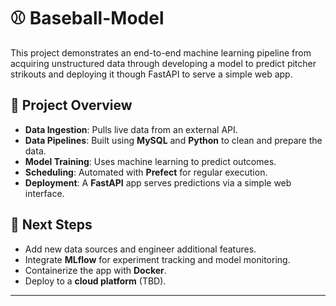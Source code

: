 # ⚾ Baseball-Model

This project demonstrates an end-to-end machine learning pipeline from acquiring unstructured data through developing a model to predict pitcher strikouts and deploying it though FastAPI to serve a simple web app.

## 🔧 Project Overview

- **Data Ingestion**: Pulls live data from an external API.
- **Data Pipelines**: Built using **MySQL** and **Python** to clean and prepare the data.
- **Model Training**: Uses machine learning to predict outcomes.
- **Scheduling**: Automated with **Prefect** for regular execution.
- **Deployment**: A **FastAPI** app serves predictions via a simple web interface.

## 🚀 Next Steps

- Add new data sources and engineer additional features.
- Integrate **MLflow** for experiment tracking and model monitoring.
- Containerize the app with **Docker**.
- Deploy to a **cloud platform** (TBD).

---
